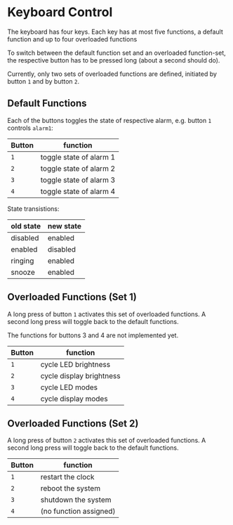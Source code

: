 Keyboard Control
================

The keyboard has four keys. Each key has at most five functions,
a default function and up to four overloaded functions

To switch between the default function set and an overloaded function-set,
the respective button has to be pressed long (about a second should do).

Currently, only two sets of overloaded functions are defined, initiated
by button `1` and by button `2`.


Default Functions
-----------------

Each of the buttons toggles the state of respective alarm, e.g. button `1`
controls `alarm1`:

| Button | function                 |
|--------|--------------------------|
| `1`    | toggle state of alarm 1  |
| `2`    | toggle state of alarm 2  |
| `3`    | toggle state of alarm 3  |
| `4`    | toggle state of alarm 4  |


State transistions:

| old state | new state |
|-----------|-----------|
| disabled  | enabled   |
| enabled   | disabled  |
| ringing   | enabled   |
| snooze    | enabled   |


Overloaded Functions (Set 1)
----------------------------

A long press of button `1` activates this set of overloaded functions.
A second long press will toggle back to the default functions.

The functions for buttons 3 and 4 are not implemented yet.

| Button | function                 |
|--------|--------------------------|
| `1`    | cycle LED brightness     |
| `2`    | cycle display brightness |
| `3`    | cycle LED modes          |
| `4`    | cycle display modes      |


Overloaded Functions (Set 2)
----------------------------

A long press of button `2` activates this set of overloaded functions.
A second long press will toggle back to the default functions.


| Button | function                 |
|--------|--------------------------|
| `1`    | restart the clock        |
| `2`    | reboot the system        |
| `3`    | shutdown the system      |
| `4`    | (no function assigned)   |

